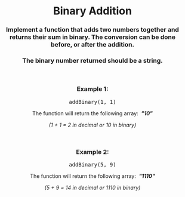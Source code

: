 <div align = "center">

# Binary Addition

</div>

<div align = "center">

<h3>Implement a function that adds two numbers together and returns their sum in binary. The conversion can be done before, or after the addition.</h3>

<h3>The binary number returned should be a string.</h3>

<br>

<h3>Example 1:</h3>

<pre>addBinary(1, 1)</pre>

<p>The function will return the following array: &nbsp;<strong><em>"10"</em></strong></p>
<p><em>(1 + 1 = 2 in decimal or 10 in binary)</em></p>

<br>

<h3>Example 2:</h3>

<pre>addBinary(5, 9)</pre>

<p>The function will return the following array: &nbsp;<strong><em>"1110"</em></strong></p>
<p><em>(5 + 9 = 14 in decimal or 1110 in binary)</em></p>

</div>
